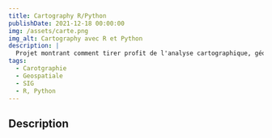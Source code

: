 ```yaml
---
title: Cartography R/Python
publishDate: 2021-12-18 00:00:00
img: /assets/carte.png
img_alt: Cartography avec R et Python
description: |
  Projet montrant comment tirer profit de l'analyse cartographique, géospatiale et des systèmes d'information géographique. 
tags:
  - Carotgraphie
  - Geospatiale
  - SIG
  - R, Python
---
```


## Description 
